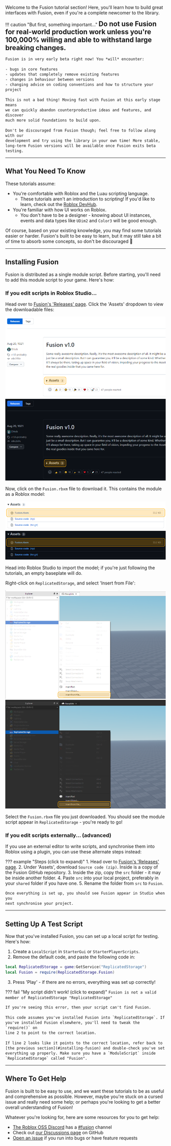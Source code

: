 Welcome to the Fusion tutorial section! Here, you'll learn how to build great
interfaces with Fusion, even if you're a complete newcomer to the library.

!!! caution "But first, something important..."
	**<span style="font-size: 1.5em; color: var(--fusiondoc-accent);">
	Do not use Fusion for real-world production work unless you're 100,000%
	willing and able to withstand large breaking changes.
	</span>**

	Fusion is in very early beta right now! You *will* encounter:

	- bugs in core features
	- updates that completely remove existing features
	- changes in behaviour between versions
	- changing advice on coding conventions and how to structure your project

	This is not a bad thing! Moving fast with Fusion at this early stage means
	we can quickly abandon counterproductive ideas and features, and discover
	much more solid foundations to build upon.

	Don't be discouraged from Fusion though; feel free to follow along with our
	development and try using the library in your own time! More stable,
	long-term Fusion versions will be available once Fusion exits beta testing.

-----

## What You Need To Know

These tutorials assume:

- You're comfortable with Roblox and the Luau scripting language.
	- These tutorials aren't an introduction to scripting! If you'd like to
	  learn, check out the [Roblox DevHub](https://developer.roblox.com/).
- You're familiar with how UI works on Roblox.
    - You don't have to be a designer - knowing about UI instances, events
	and data types like `UDim2` and `Color3` will be good enough.

Of course, based on your existing knowledge, you may find some tutorials easier
or harder. Fusion's built to be easy to learn, but it may still take a bit of
time to absorb some concepts, so don't be discouraged :slightly_smiling_face:

-----

## Installing Fusion

Fusion is distributed as a single module script. Before starting, you'll need
to add this module script to your game. Here's how:

### If you edit scripts in Roblox Studio...

Head over to [Fusion's 'Releases' page](https://github.com/Elttob/Fusion/releases).
Click the 'Assets' dropdown to view the downloadable files:

![Picture of Fusion's GitHub Releases page, with the Assets dropdown highlighted.](index/Github-Releases-Guide-1-Light.png#only-light)
![Picture of Fusion's GitHub Releases page, with the Assets dropdown highlighted.](index/Github-Releases-Guide-1-Dark.png#only-dark)

Now, click on the `Fusion.rbxm` file to download it. This contains the module as
a Roblox model:

![The Assets dropdown opened to reveal downloads, with Fusion.rbxm highlighted.](index/Github-Releases-Guide-2-Light.png#only-light)
![The Assets dropdown opened to reveal downloads, with Fusion.rbxm highlighted.](index/Github-Releases-Guide-2-Dark.png#only-dark)

Head into Roblox Studio to import the model; if you're just following the
tutorials, an empty baseplate will do.

Right-click on `ReplicatedStorage`, and select 'Insert from File':

![ReplicatedStorage is right-clicked, showing a context menu of items. Insert from File is highlighted.](index/Github-Releases-Guide-3-Light.png#only-light)
![ReplicatedStorage is right-clicked, showing a context menu of items. Insert from File is highlighted.](index/Github-Releases-Guide-3-Dark.png#only-dark)

Select the `Fusion.rbxm` file you just downloaded. You should see the module
script appear in `ReplicatedStorage` - you're ready to go!

### If you edit scripts externally... (advanced)

If you use an external editor to write scripts, and synchronise them into Roblox
using a plugin, you can use these alternate steps instead:

??? example "Steps (click to expand)"
	1. Head over to [Fusion's 'Releases' page](https://github.com/Elttob/Fusion/releases).
	2. Under 'Assets', download `Source code (zip)`. Inside is a copy
	of the Fusion GitHub repository.
	3. Inside the zip, copy the `src` folder - it may be inside another folder.
	4. Paste `src` into your local project, preferably in your `shared` folder
	if you have one.
	5. Rename the folder from `src` to `Fusion`.

	Once everything is set up, you should see Fusion appear in Studio when you
	next synchronise your project.

-----

## Setting Up A Test Script

Now that you've installed Fusion, you can set up a local script for testing.
Here's how:

1. Create a `LocalScript` in `StarterGui` or `StarterPlayerScripts`.
2. Remove the default code, and paste the following code in:
```Lua linenums="1"
local ReplicatedStorage = game:GetService("ReplicatedStorage")
local Fusion = require(ReplicatedStorage.Fusion)
```
3. Press 'Play' - if there are no errors, everything was set up correctly!

??? fail "My script didn't work! (click to expand)"
	```
	Fusion is not a valid member of ReplicatedStorage "ReplicatedStorage"
	```

	If you're seeing this error, then your script can't find Fusion.

	This code assumes you've installed Fusion into `ReplicatedStorage`. If
	you've installed Fusion elsewhere, you'll need to tweak the `require()` on
	line 2 to point to the correct location.

	If line 2 looks like it points to the correct location, refer back to
	[the previous section](#installing-fusion) and double-check you've set
	everything up properly. Make sure you have a `ModuleScript` inside
	`ReplicatedStorage` called "Fusion".

-----

## Where To Get Help

Fusion is built to be easy to use, and we want these tutorials to be as useful
and comprehensive as possible. However, maybe you're stuck on a cursed issue
and really need some help; or perhaps you're looking to get a better overall
understanding of Fusion!

Whatever you're looking for, here are some resources for you to get help:

- [The Roblox OSS Discord](https://discord.gg/h2NV8PqhAD) has a [#fusion](https://discord.com/channels/385151591524597761/895437663040077834) channel
- Check out [our Discussions page](https://github.com/Elttob/Fusion/discussions) on GitHub
- [Open an issue](https://github.com/Elttob/Fusion/issues) if you run into bugs or have feature requests
